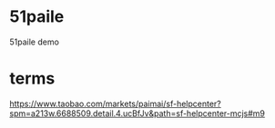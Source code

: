 # 51paile
51paile demo

# terms
https://www.taobao.com/markets/paimai/sf-helpcenter?spm=a213w.6688509.detail.4.ucBfJv&path=sf-helpcenter-mcjs#m9
